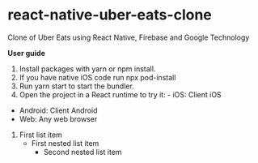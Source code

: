 # react-native-uber-eats-clone
Clone of Uber Eats using React Native, Firebase and Google Technology

**User guide**
1. Install packages with yarn or npm install.
2. If you have native iOS code run npx pod-install
3. Run yarn start to start the bundler.
4. Open the project in a React runtime to try it: - iOS: Client iOS
 - Android: Client Android
 - Web: Any web browser
1. First list item
   - First nested list item
     - Second nested list item
